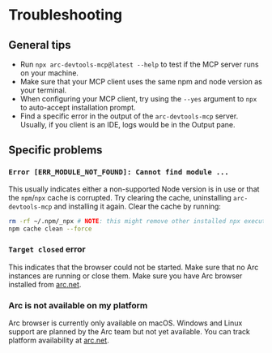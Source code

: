# Troubleshooting

## General tips

- Run `npx arc-devtools-mcp@latest --help` to test if the MCP server runs on your machine.
- Make sure that your MCP client uses the same npm and node version as your terminal.
- When configuring your MCP client, try using the `--yes` argument to `npx` to
  auto-accept installation prompt.
- Find a specific error in the output of the `arc-devtools-mcp` server.
  Usually, if you client is an IDE, logs would be in the Output pane.

## Specific problems

### `Error [ERR_MODULE_NOT_FOUND]: Cannot find module ...`

This usually indicates either a non-supported Node version is in use or that the
`npm`/`npx` cache is corrupted. Try clearing the cache, uninstalling
`arc-devtools-mcp` and installing it again. Clear the cache by running:

```sh
rm -rf ~/.npm/_npx # NOTE: this might remove other installed npx executables.
npm cache clean --force
```

### `Target closed` error

This indicates that the browser could not be started. Make sure that no Arc
instances are running or close them. Make sure you have Arc browser
installed from [arc.net](https://arc.net).

### Arc is not available on my platform

Arc browser is currently only available on macOS. Windows and Linux support
are planned by the Arc team but not yet available. You can track platform
availability at [arc.net](https://arc.net).
